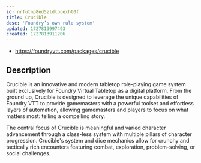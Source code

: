 ```yaml
---
id: nrfutnp8ed5zldlbcexht0f
title: Crucible
desc: 'Foundry’s own rule system'
updated: 1727813997493
created: 1727813911206
---
```


- https://foundryvtt.com/packages/crucible


## Description

Crucible is an innovative and modern tabletop role-playing game system built exclusively for Foundry Virtual Tabletop as a digital platform. From the ground up, Crucible is designed to leverage the unique capabilities of Foundry VTT to provide gamemasters with a powerful toolset and effortless layers of automation, allowing gamemasters and players to focus on what matters most: telling a compelling story.

The central focus of Crucible is meaningful and varied character advancement through a class-less system with multiple pillars of character progression. Crucible's system and dice mechanics allow for crunchy and tactically rich encounters featuring combat, exploration, problem-solving, or social challenges.